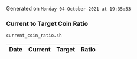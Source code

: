 Generated on `Monday 04-October-2021 at 19:35:53`

### Current to Target Coin Ratio
`current_coin_ratio.sh`

Date|Current|Target|Ratio
---|---|---|---
